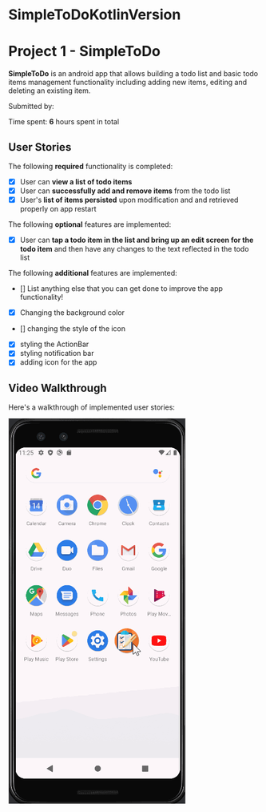 # SimpleToDoKotlinVersion

# Project 1 - SimpleToDo

**SimpleToDo** is an android app that allows building a todo list and basic todo items management functionality including adding new items, editing and deleting an existing item.

Submitted by:

Time spent: **6** hours spent in total

## User Stories

The following **required** functionality is completed:

* [X] User can **view a list of todo items**
* [X] User can **successfully add and remove items** from the todo list
* [X] User's **list of items persisted** upon modification and and retrieved properly on app restart

The following **optional** features are implemented:

* [X] User can **tap a todo item in the list and bring up an edit screen for the todo item** and then have any changes to the text reflected in the todo list

The following **additional** features are implemented:

* [] List anything else that you can get done to improve the app functionality!
* [X] Changing the background color
* [] changing the style of the icon
* [X] styling the ActionBar
* [X] styling notification bar
* [X] adding icon for the app

## Video Walkthrough

Here's a walkthrough of implemented user stories:

<img src='https://github.com/jz575/SimpleToDo/blob/main/app/src/main/res/tododemons.gif' />
